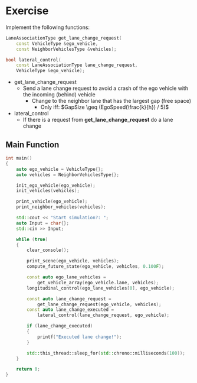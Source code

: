 # Exercise

Implement the following functions:

```cpp
LaneAssociationType get_lane_change_request(
    const VehicleType &ego_vehicle,
    const NeighborVehiclesType &vehicles);

bool lateral_control(
    const LaneAssociationType lane_change_request,
    VehicleType &ego_vehicle);
```

- get_lane_change_request
  - Send a lane change request to avoid a crash of the ego vehicle with the incoming (behind) vehicle
    - Change to the neighbor lane that has the largest gap (free space)
      - Only iff: $GapSize \geq (EgoSpeed(\frac{k}{h}) / 5)$
- lateral_control
  - If there is a request from **get_lane_change_request** do a lane change

## Main Function

```cpp
int main()
{
    auto ego_vehicle = VehicleType{};
    auto vehicles = NeighborVehiclesType{};

    init_ego_vehicle(ego_vehicle);
    init_vehicles(vehicles);

    print_vehicle(ego_vehicle);
    print_neighbor_vehicles(vehicles);

    std::cout << "Start simulation?: ";
    auto Input = char{};
    std::cin >> Input;

    while (true)
    {
        clear_console();

        print_scene(ego_vehicle, vehicles);
        compute_future_state(ego_vehicle, vehicles, 0.100F);

        const auto ego_lane_vehicles =
            get_vehicle_array(ego_vehicle.lane, vehicles);
        longitudinal_control(ego_lane_vehicles[0], ego_vehicle);

        const auto lane_change_request =
            get_lane_change_request(ego_vehicle, vehicles);
        const auto lane_change_executed =
            lateral_control(lane_change_request, ego_vehicle);

        if (lane_change_executed)
        {
            printf("Executed lane change!");
        }

        std::this_thread::sleep_for(std::chrono::milliseconds(100));
    }

    return 0;
}
```
